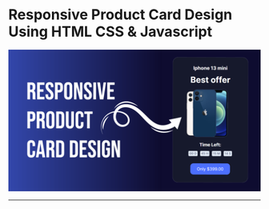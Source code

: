 # Responsive Product Card Design Using HTML CSS & Javascript

![thumbnail](thumbnail.png)

----------
